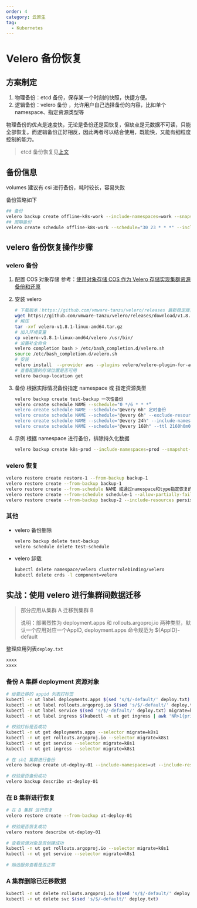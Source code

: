 ```yaml
---
order: 4
category: 云原生
tag:
  - Kubernetes
---
```


# Velero 备份恢复

## 方案制定

1. 物理备份：etcd 备份，保存某一个时刻的快照，快捷方便。
2. 逻辑备份：velero 备份 ，允许用户自己选择备份的内容，比如单个 namespace、指定资源类型等

物理备份的优点是速度快，无论是备份还是回恢复，但缺点是元数据不可读，只能全部恢复。而逻辑备份正好相反，因此两者可以结合使用，既能快，又能有细粒度控制的能力。

> etcd 备份恢复见[上文](etcd-backup-restore.md)

## 备份信息

volumes 建议有 csi 进行备份，耗时较长，容易失败

备份策略如下

```bash
## 备份
velero backup create offline-k8s-work --include-namespaces=work --snapshot-volumes=false --default-volumes-to-restic=false
## 周期备份
velero create schedule offline-k8s-work --schedule="30 23 * * *" --include-namespaces=work --snapshot-volumes=false --default-volumes-to-restic=false --ttl=168h
```

## velero 备份恢复操作步骤

### velero 备份

1. 配置 COS 对象存储
   参考：[使用对象存储 COS 作为 Velero 存储实现集群资源备份和还原](https://cloud.tencent.com/document/product/457/50122)

2. 安装 velero
   ```bash
   # 下载版本：https://github.com/vmware-tanzu/velero/releases 最新稳定版，注意k8s版本兼容性，1.8.1版本要求k8s版本至少1.16
   wget https://github.com/vmware-tanzu/velero/releases/download/v1.8.1/velero-v1.8.1-linux-amd64.tar.gz
   # 解压
   tar -xvf velero-v1.8.1-linux-amd64.tar.gz
   # 加入环境变量
   cp velero-v1.8.1-linux-amd64/velero /usr/bin/
   # 设置补全命令
   velero completion bash > /etc/bash_completion.d/velero.sh
   source /etc/bash_completion.d/velero.sh
   # 安装
   velero install  --provider aws --plugins velero/velero-plugin-for-aws:v1.1.0 --bucket  velero-xxx --secret-file ./credentials-velero --use-volume-snapshots=false --use-restic --default-volumes-to-restic --backup-location-config region=ap-shanghai,s3ForcePathStyle="true",s3Url=https://cos.ap-shanghai.myqcloud.com --restic-pod-cpu-request=1000m --restic-pod-cpu-limit=2000m --restic-pod-mem-request=1024Mi --restic-pod-mem-limit=4096Mi  --velero-pod-cpu-request=1000m --velero-pod-cpu-limit=2000m --velero-pod-mem-request=1024Mi --velero-pod-mem-limit=4096Mi
   # 查看配置的存储位置是否可用
   velero backup-location get
   ```

3. 备份
   根据实际情况备份指定 namespace 或 指定资源类型

   ```bash
   velero backup create test-backup 一次性备份
   velero create schedule NAME --schedule="0 */6 * * *”
   velero create schedule NAME --schedule="@every 6h" 定时备份
   velero create schedule NAME --schedule="@every 6h" --exclude-resources persistentvolumeclaims,persistentvolumes
   velero create schedule NAME --schedule="@every 24h" --include-namespaces web
   velero create schedule NAME --schedule="@every 168h" --ttl 2160h0m0s
   ```
   
3. 示例
   根据 namespace 进行备份，排除持久化数据

   ```bash
   velero backup create k8s-prod --include-namespaces=prod --snapshot-volumes=false --default-volumes-to-restic=false
   ```
   
   

### velero 恢复

```bash
velero restore create restore-1 --from-backup backup-1
velero restore create --from-backup backup-1
velero restore create --from-schedule NAME 或通过namespace和type指定恢复的内容
velero restore create --from-schedule schedule-1 --allow-partially-failed
velero restore create --from-backup backup-2 --include-resources persistentvolumeclaims,persistentvolumes
```

### 其他

- velero 备份删除

  ```bash
  velero backup delete test-backup
  velero schedule delete test-schedule
  ```

- velero 卸载
  ```bash
  kubectl delete namespace/velero clusterrolebinding/velero
  kubectl delete crds -l component=velero
  ```


## 实战：使用 velero 进行集群间数据迁移

> 部分应用从集群 A 迁移到集群 B
>
> 说明：部署烈性为 deployment.apps 和 rollouts.argoproj.io 两种类型，默认一个应用对应一个AppID,  deployment.apps 命令规范为 ${AppID}-default

整理应用列表`deploy.txt`

```tex
xxxx
xxxx
```

### 备份 A 集群 deployment 资源对象

```bash
# 给要迁移的 appid 列表打标签
kubectl -n ut label deployments.apps $(sed 's/$/-default/' deploy.txt) migrate=k8s1
kubectl -n ut label rollouts.argoproj.io $(sed 's/$/-default/' deploy.txt) migrate=k8s1
kubectl -n ut label service $(sed 's/$/-default/' deploy.txt) migrate=k8s1
kubectl -n ut label ingress $(kubectl -n ut get ingress | awk 'NR>1{print $1}') migrate=k8s1
 
# 校验打标是否成功
kubectl -n ut get deployments.apps --selector migrate=k8s1
kubectl -n ut get rollouts.argoproj.io --selector migrate=k8s1
kubectl -n ut get service --selector migrate=k8s1
kubectl -n ut get ingress --selector migrate=k8s1
 
# 在 sh1 集群进行备份
velero backup create ut-deploy-01 --include-namespaces=ut --include-resources=deployment.apps,rollouts.argoproj.io,service,ingress --selector migrate=k8s1
 
# 校验是否备份成功
velero backup describe ut-deploy-01
```

### 在 B 集群进行恢复

```bash
# 在 B 集群 进行恢复
velero restore create --from-backup ut-deploy-01
 
# 校验是否恢复成功
velero restore describe ut-deploy-01
 
# 查看资源对象是否创建成功
kubectl -n ut get rollouts.argoproj.io --selector migrate=k8s1
kubectl -n ut get service --selector migrate=k8s1
 
# 抽选服务查看是否正常
```

### A 集群删除已迁移数据

```bash
kubectl -n ut delete rollouts.argoproj.io $(sed 's/$/-default/' deploy.txt)
kubectl -n ut delete svc $(sed 's/$/-default/' deploy.txt)
```

